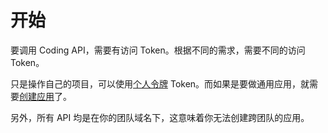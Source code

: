 # 开始

要调用 Coding API，需要有访问 Token。根据不同的需求，需要不同的访问 Token。

只是操作自己的项目，可以使用[个人令牌](access_token.md) Token。而如果是要做通用应用，就需要[创建应用](app_token.md)了。

另外，所有 API 均是在你的团队域名下，这意味着你无法创建跨团队的应用。